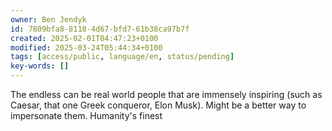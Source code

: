 ```yaml
---
owner: Ben Jendyk
id: 7809bfa8-8118-4d67-bfd7-61b38ca97b7f
created: 2025-02-01T04:47:23+0100
modified: 2025-03-24T05:44:34+0100
tags: [access/public, language/en, status/pending]
key-words: []
---
```


The endless can be real world people that are immensely inspiring (such as Caesar, that one Greek conqueror, Elon Musk). Might be a better way to impersonate them. Humanity's finest